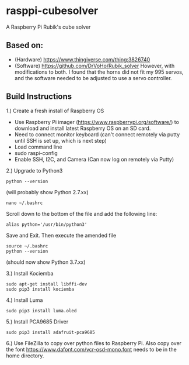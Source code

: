 # rasppi-cubesolver
A Raspberry Pi Rubik's cube solver 

## Based on:
- (Hardware) https://www.thingiverse.com/thing:3826740
- (Software) https://github.com/DrVoHo/Rubik_solver
However, with modifications to both. I found that the horns did not fit my 995 servos, and the software needed to be adjusted to use a servo controller.


## Build Instructions

1.) Create a fresh install of Raspberry OS
- Use Raspberry Pi imager (https://www.raspberrypi.org/software/) to download and install latest Raspberry OS on an SD card.
- Need to connect monitor keyboard (can't connect remotely via putty until SSH is set up, which is next step)
- Load command line
- sudo raspi-config
- Enable SSH, I2C, and Camera
(Can now log on remotely via Putty)

2.) Upgrade to Python3
```
python --version
```
(will probably show Python 2.7.xx)
```
nano ~/.bashrc
```
Scroll down to the bottom of the file and add the following line:
```
alias python='/usr/bin/python3'
```
Save and Exit. Then execute the amended file
```
source ~/.bashrc
python --version
```
(should now show Python 3.7.xx)

3.) Install Kociemba
```
sudo apt-get install libffi-dev
sudo pip3 install kociemba
```

4.) Install Luma
```
sudo pip3 install luma.oled
```

5.) Install PCA9685 Driver
```
sudo pip3 install adafruit-pca9685
```

6.) Use FileZilla to copy over python files to Raspberry Pi. Also copy over the font https://www.dafont.com/vcr-osd-mono.font needs to be in the home directory.
